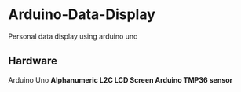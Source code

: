 # Arduino-Data-Display
Personal data display using arduino uno

## Hardware
Arduino Uno <b>
Alphanumeric L2C LCD Screen <b>
Arduino TMP36 sensor

